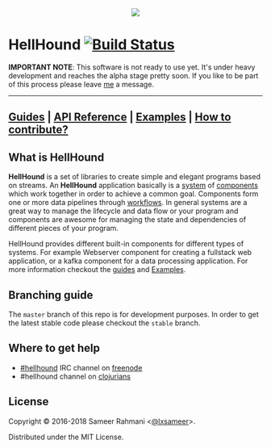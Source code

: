 <div align="center"><img src="https://github.com/Codamic/hellhound/raw/master/assets/hellhound-white.png" /></div>

# HellHound [![Build Status](https://travis-ci.org/Codamic/hellhound.svg?branch=master)](https://travis-ci.org/Codamic/hellhound)

**IMPORTANT NOTE**: This software is not ready to use yet. It's under heavy development
and reaches the alpha stage pretty soon. If you like to be part of this process please
leave [me](//github.com/lxsameer) a message.

---
[Guides](http://docs.hellhound.io/guides/) | [API Reference](http://docs.hellhound.io/api/) | [Examples](https://github.com/Codamic/hellhound_examples) | [How to contribute?](http://docs.hellhound.io/guides/#_contributing_to_hellhound)
----

## What is HellHound
**HellHound** is a set of libraries to create simple and elegant programs based on streams. An **HellHound** application
basically is a [system](http://docs.hellhound.io/guides/#_systems) of [components](http://docs.hellhound.io/guides/#_components)
which work together in order to achieve a common goal. Components form one or more data pipelines through
[workflows](http://docs.hellhound.io/guides/#_workflow_2). In general systems are a great way to manage the lifecycle and data flow
or your program and components are awesome for managing the state and dependencies of different pieces of your program.

HellHound provides different built-in components for different types of systems. For example Webserver component for creating
a fullstack web application, or a kafka component for a data processing application. For more information checkout the
[guides](http://docs.hellhound.io/guides/) and [Examples](https://github.com/Codamic/hellhound_examples).


## Branching guide
The `master` branch of this repo is for development purposes. In order to get the latest stable code please checkout the
`stable` branch.

## Where to get help
* [#hellhound](http://webchat.freenode.net/?channels=hellhound&uio=d4) IRC channel on [freenode](https://freenode.net/
)
* #hellhound channel on [clojurians](http://clojurians.net/)


## License

Copyright © 2016-2018 Sameer Rahmani <[@lxsameer](//twitter.com/lxsameer)>.

Distributed under the MIT License.
